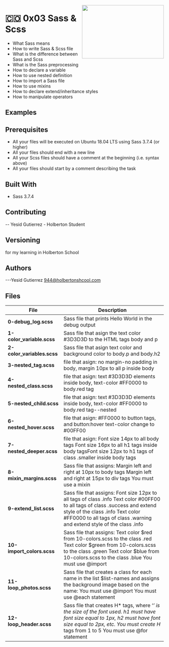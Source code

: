 <p>
<img width="260" height="170" src="https://davidjohncoleman.com/wp-djc/wp-content/uploads/2017/06/HBTN-Borderless-CMYK-Logo-Vertical-Color-Black@1200ppi-300x236.png" align="right" >
</p>





# :colombia: 0x03 Sass & Scss                                                              
- What Sass means
- How to write Sass & Scss file
- What is the difference between Sass and Scss
- What is the Sass preprocessing
- How to declare a variable
- How to use nested definition
- How to import a Sass file
- How to use mixins
- How to declare extend/inheritance styles
- How to manipulate operators
## Examples
## Prerequisites
- All your files will be executed on Ubuntu 18.04 LTS using Sass 3.7.4 (or higher)
- All your files should end with a new line
- All your Scss files should have a comment at the beginning (i.e. syntax above)
- All your files should start by a comment describing the task
## Built With
- Sass 3.7.4
## Contributing
-- Yesid Gutierrez - Holberton Student                                          
## Versioning
for my learning in Holberton School
## Authors
---Yesid Gutierrez  944@holbertonshcool.com                                    
                                                                               
## Files

|             File               |             Description                  |
|--------------------------------| ---------------------------------------- |
|**0-debug_log.scss**| Sass file that prints Hello World in the debug output  |
|**1-color_variable.scss**| Sass file that asign the text color #3D3D3D to the HTML tags body and p  |
|**2-color_variables.scss**| Sass file that asign text color and background color to body.p and body.h2 |
|**3-nested_tag.scss**| file that asign: no margin-no padding in body, margin 10px to all p inside body  |
|**4-nested_class.scss**| file that asign: text #3D3D3D elements inside body, text-color #FF0000 to body.red tag |
|**5-nested_child.scss**| file that asign: text #3D3D3D elements inside body, text-color #FF0000 to body.red tag--nested |
|**6-nested_hover.scss**| file that asign: #FF0000 to button tags, and button:hover text-color change to #00FF00  |
|**7-nested_deeper.scss**| file that asign: Font size 14px to all body tags Font size 16px to all h1 tags inside body tagsFont size 12px to h1 tags of class .smaller inside body tags  |
|**8-mixin_margins.scss**| Sass file that assigns: Margin left and right at 10px to body tags  Margin left and right at 15px to div tags  You must use a mixin  |
|**9-extend_list.scss**| Sass file that assigns: Font size 12px to all tags of class .info  Text color #00FF00 to all tags of class .success and extend style of the class .info  Text color #FF0000 to all tags of class .warning and extend style of the class .info  |
|**10-import_colors.scss**| Sass file that assigns: Text color $red from 10-colors.scss to the class .red  Text color $green from 10-colors.scss to the class .green  Text color $blue from 10-colors.scss to the class .blue  You must use @import  |
|**11-loop_photos.scss**| Sass file that creates a class for each name in the list $list-names and assigns the background image based on the name: You must use @import  You must use @each statement  |
|**12-loop_header.scss**| Sass file that creates H* tags, where ‘*’ is the size of the font used.  h1 must have font size equal to 1px, h2 must have font size equal to 2px, etc. You must create H* tags from 1 to 5  You must use @for statement  |